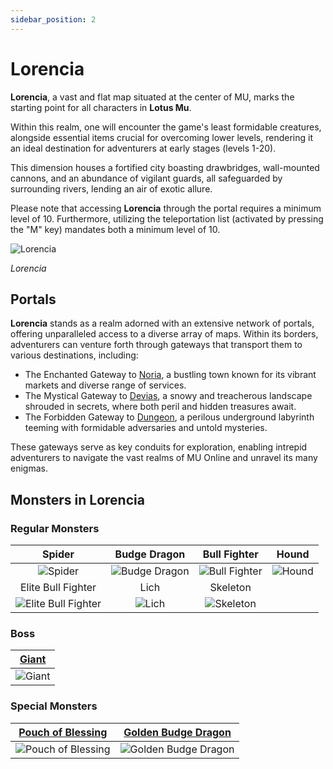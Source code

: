 ```yaml
---
sidebar_position: 2
---
```


# Lorencia

**Lorencia**, a vast and flat map situated at the center of MU, marks the starting point for all characters in **Lotus Mu**.

Within this realm, one will encounter the game's least formidable creatures, alongside essential items crucial for overcoming lower levels, rendering it an ideal destination for adventurers at early stages (levels 1-20).

This dimension houses a fortified city boasting drawbridges, wall-mounted cannons, and an abundance of vigilant guards, all safeguarded by surrounding rivers, lending an air of exotic allure.

Please note that accessing **Lorencia** through the portal requires a minimum level of 10. Furthermore, utilizing the teleportation list (activated by pressing the "M" key) mandates both a minimum level of 10.

![Lorencia](/img/maps/lorencia.webp)

_Lorencia_

## Portals

**Lorencia** stands as a realm adorned with an extensive network of portals, offering unparalleled access to a diverse array of maps. Within its borders, adventurers can venture forth through gateways that transport them to various destinations, including:

- The Enchanted Gateway to [Noria](/maps/noria), a bustling town known for its vibrant markets and diverse range of services.
- The Mystical Gateway to [Devias](/maps/devias), a snowy and treacherous landscape shrouded in secrets, where both peril and hidden treasures await.
- The Forbidden Gateway to [Dungeon](/maps/dungeon), a perilous underground labyrinth teeming with formidable adversaries and untold mysteries.

These gateways serve as key conduits for exploration, enabling intrepid adventurers to navigate the vast realms of MU Online and unravel its many enigmas.

## Monsters in Lorencia

### Regular Monsters

|                                Spider                                |                       Budge Dragon                       |                       Bull Fighter                       |                   Hound                    |
| :------------------------------------------------------------------: | :------------------------------------------------------: | :------------------------------------------------------: | :----------------------------------------: |
|             ![Spider](/img/monsters/lorencia/spider.jpg)             | ![Budge Dragon](/img/monsters/lorencia/budge-dragon.jpg) | ![Bull Fighter](/img/monsters/lorencia/bull-fighter.jpg) | ![Hound](/img/monsters/lorencia/hound.jpg) |
|                          Elite Bull Fighter                          |                           Lich                           |                         Skeleton                         |                                            |
| ![Elite Bull Fighter](/img/monsters/lorencia/elite-bull-fighter.jpg) |         ![Lich](/img/monsters/lorencia/lich.jpg)         |     ![Skeleton](/img/monsters/dungeon/skeleton.jpg)      |                                            |

### Boss

| [Giant](/special-monsters/mini-bosses/giant) |
| :------------------------------------------: |
|  ![Giant](/img/monsters/lorencia/giant.jpg)  |

### Special Monsters

|     [Pouch of Blessing](/special-monsters/others/pouch-of-blessing)      |  [Golden Budge Dragon](/special-monsters/others/golden-budge-dragon)  |
| :----------------------------------------------------------------------: | :-------------------------------------------------------------------: |
| ![Pouch of Blessing](/img/monsters/special/others/pouch-of-blessing.jpg) | ![Golden Budge Dragon](/img/monsters/special/golden/budge-dragon.jpg) |
